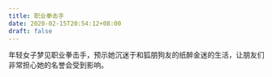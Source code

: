 ```yaml
---
title: 职业拳击手
date: 2020-02-15T20:54:12+08:00
draft: false
---
```


年轻女子梦见职业拳击手，预示她沉迷于和狐朋狗友的纸醉金迷的生活，让朋友们非常担心她的名誉会受到影响。<br>
